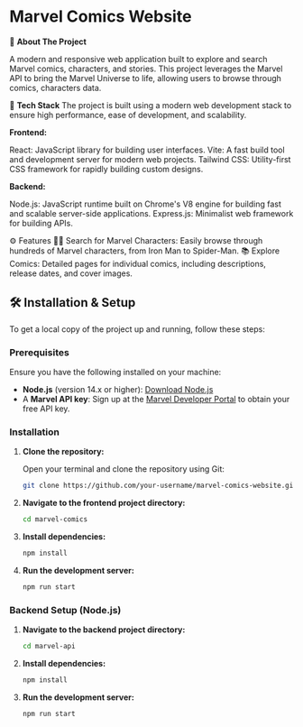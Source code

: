 # Marvel Comics Website

🚀 <b>About The Project</b>

A modern and responsive web application built to explore and search Marvel comics, characters, and stories. This project leverages the Marvel API to bring the Marvel Universe to life, allowing users to browse through comics, characters data.

🚀 <b>Tech Stack</b>
The project is built using a modern web development stack to ensure high performance, ease of development, and scalability.

<b>Frontend:</b>

React: JavaScript library for building user interfaces.
Vite: A fast build tool and development server for modern web projects.
Tailwind CSS: Utility-first CSS framework for rapidly building custom designs.

<b>Backend:</b>

Node.js: JavaScript runtime built on Chrome's V8 engine for building fast and scalable server-side applications.
Express.js: Minimalist web framework for building APIs.

⚙️ Features
🦸‍♂️ Search for Marvel Characters: Easily browse through hundreds of Marvel characters, from Iron Man to Spider-Man.
📚 Explore Comics: Detailed pages for individual comics, including descriptions, release dates, and cover images.

## 🛠️ Installation & Setup

To get a local copy of the project up and running, follow these steps:

### Prerequisites

Ensure you have the following installed on your machine:

- **Node.js** (version 14.x or higher): [Download Node.js](https://nodejs.org/)
- A **Marvel API key**: Sign up at the [Marvel Developer Portal](https://developer.marvel.com/) to obtain your free API key.

### Installation

1. **Clone the repository:**

   Open your terminal and clone the repository using Git:

   ```bash
   git clone https://github.com/your-username/marvel-comics-website.git

2. **Navigate to the frontend project directory:**

   ```bash
   cd marvel-comics

3. **Install dependencies:**

   ```bash
   npm install
   
4. **Run the development server:**

   ```bash
   npm run start

### Backend Setup (Node.js)

1. **Navigate to the backend project directory:**

   ```bash
   cd marvel-api

3. **Install dependencies:**

   ```bash
   npm install
   
4. **Run the development server:**

   ```bash
   npm run start
   

